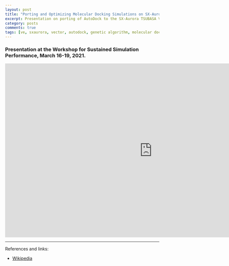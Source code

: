 ```yaml
---
layout: post
title: "Porting and Optimizing Molecular Docking Simulations on SX-Aurora Vector Engine (WSSP2021)"
excerpt: Presentation on porting of AutoDock to the SX-Aurora TSUBASA Vector Engine.
category: posts
comments: true
tags: [ve, sxaurora, vector, autodock, genetic algorithm, molecular docking]
---
```


### Presentation at the Workshop for Sustained Simulation Performance, March 16-19, 2021.

<iframe src="https://docs.google.com/presentation/d/e/2PACX-1vTxz4Jnz2P5ajmXULigMJfpANQMOY9MOn0gzKQYuaj0DKBOf-ZISOm5ki06C-JOFsmTSfXJBMeg5L0g/embed?start=false&loop=false&delayms=5000" frameborder="0" width="960" height="569" allowfullscreen="true" mozallowfullscreen="true" webkitallowfullscreen="true"></iframe>

---

References and links:

* [Wikipedia](https://en.wikipedia.org/wiki/SX-Aurora_TSUBASA)
